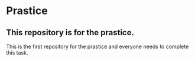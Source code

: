 # Prastice
## This repository is for the prastice. 
This is the first repository for the prastice and everyone needs to complete this task.
